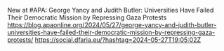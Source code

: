 New at #APA: George Yancy and Judith Butler: Universities Have Failed Their Democratic Mission by Repressing Gaza Protests https://blog.apaonline.org/2024/05/27/george-yancy-and-judith-butler-universities-have-failed-their-democratic-mission-by-repressing-gaza-protests/ https://social.dfaria.eu/?hashtag=2024-05-27T19:05:02Z